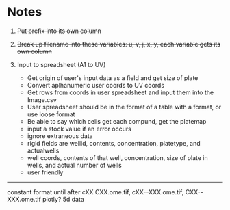 # Notes

1. ~~Put prefix into its own column~~
2. ~~Break up filename into these variables: u, v, j, x, y, each variable gets its own column~~
3. Input to spreadsheet (A1 to UV)
    
    * Get origin of user's input data as a field and get size of plate
    * Convert aplhanumeric user coords to UV coords
    * Get rows from coords in user spreadsheet and input them into the Image.csv
    * User spreadsheet should be in the format of a table with a format, or use loose format
    * Be able to say which cells get each compund, get the platemap
    * input a stock value if an error occurs
    * ignore extraneous data
    * rigid fields are wellid, contents, concentration, platetype, and actualwells
    * well coords, contents of that well, concentration, size of plate in wells, and actual number of wells
    * user friendly

---
constant format until after cXX
CXX.ome.tif, cXX--XXX.ome.tif, CXX--XXX.ome.tif
plotly? 5d data
